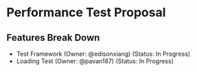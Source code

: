 # Performance Test Proposal

## Features Break Down

* Test Framework (Owner: @edisonxiang) (Status: In Progress)
* Loading Test (Owner: @pavan187) (Status: In Progress)
